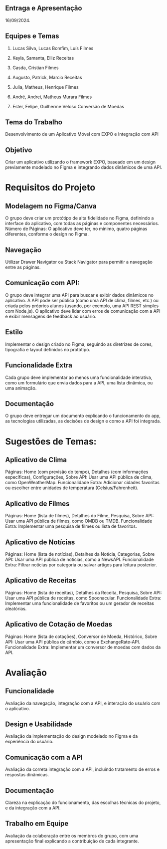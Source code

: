 ## Entraga e Apresentação

16/09/2024.

## Equipes e Temas
1. Lucas Silva, Lucas Bomfim, Luís
Filmes

2. Keyla, Samanta, Elliz
Receitas

3. Gasda, Cristian
Filmes

4. Augusto, Patrick, Marcio
Receitas

5. Julia, Matheus, Henrique
Filmes

6. André, Andrei, Matheus Murara
Filmes

7. Ester, Felipe, Guilherme Veloso
Conversão de Moedas

## Tema do Trabalho

Desenvolvimento de um Aplicativo Móvel com EXPO e Integração com API

## Objetivo

Criar um aplicativo utilizando o framework EXPO, baseado em um design previamente modelado no Figma e integrando dados dinâmicos de uma API.

# Requisitos do Projeto

## Modelagem no Figma/Canva

O grupo deve criar um protótipo de alta fidelidade no Figma, definindo a interface do aplicativo, com todas as páginas e componentes necessários.
Número de Páginas: O aplicativo deve ter, no mínimo, quatro páginas diferentes, conforme o design no Figma.

## Navegação

Utilizar Drawer Navigator ou Stack Navigator para permitir a navegação entre as páginas.

## Comunicação com API:

O grupo deve integrar uma API para buscar e exibir dados dinâmicos no aplicativo.
A API pode ser pública (como uma API de clima, filmes, etc.) ou criada pelos próprios alunos (usando, por exemplo, uma API REST simples com Node.js).
O aplicativo deve lidar com erros de comunicação com a API e exibir mensagens de feedback ao usuário.

## Estilo

Implementar o design criado no Figma, seguindo as diretrizes de cores, tipografia e layout definidos no protótipo.

## Funcionalidade Extra

Cada grupo deve implementar ao menos uma funcionalidade interativa, como um formulário que envia dados para a API, uma lista dinâmica, ou uma animação.

## Documentação

O grupo deve entregar um documento explicando o funcionamento do app, as tecnologias utilizadas, as decisões de design e como a API foi integrada.

# Sugestões de Temas:
## Aplicativo de Clima

Páginas: Home (com previsão do tempo), Detalhes (com informações específicas), Configurações, Sobre
API: Usar uma API pública de clima, como OpenWeatherMap.
Funcionalidade Extra: Adicionar cidades favoritas ou escolher entre unidades de temperatura (Celsius/Fahrenheit).

## Aplicativo de Filmes

Páginas: Home (lista de filmes), Detalhes do Filme, Pesquisa, Sobre
API: Usar uma API pública de filmes, como OMDB ou TMDB.
Funcionalidade Extra: Implementar uma pesquisa de filmes ou lista de favoritos.

## Aplicativo de Notícias

Páginas: Home (lista de notícias), Detalhes da Notícia, Categorias, Sobre
API: Usar uma API pública de notícias, como a NewsAPI.
Funcionalidade Extra: Filtrar notícias por categoria ou salvar artigos para leitura posterior.

## Aplicativo de Receitas

Páginas: Home (lista de receitas), Detalhes da Receita, Pesquisa, Sobre
API: Usar uma API pública de receitas, como Spoonacular.
Funcionalidade Extra: Implementar uma funcionalidade de favoritos ou um gerador de receitas aleatórias.

## Aplicativo de Cotação de Moedas

Páginas: Home (lista de cotações), Conversor de Moeda, Histórico, Sobre
API: Usar uma API pública de câmbio, como a ExchangeRate-API.
Funcionalidade Extra: Implementar um conversor de moedas com dados da API.

# Avaliação

## Funcionalidade

Avaliação da navegação, integração com a API, e interação do usuário com o aplicativo.

## Design e Usabilidade

Avaliação da implementação do design modelado no Figma e da experiência do usuário.

## Comunicação com a API

Avaliação da correta integração com a API, incluindo tratamento de erros e respostas dinâmicas.

## Documentação

Clareza na explicação do funcionamento, das escolhas técnicas do projeto, e da integração com a API.

## Trabalho em Equipe

Avaliação da colaboração entre os membros do grupo, com uma apresentação final explicando a contribuição de cada integrante.
